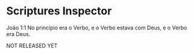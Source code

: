# Scriptures Inspector

João 1:1 No princípio era o Verbo, e o Verbo estava com Deus, e o Verbo era Deus. 

NOT RELEASED YET
